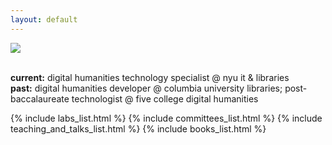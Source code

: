 ```yaml
---
layout: default
---
```

<img src="{{ '/images/avatar.jpg' | relative_url }}" style="max-width:300px;"/>
<br><br>

__current:__ digital humanities technology specialist @ nyu it & libraries  
__past:__ digital humanities developer @ columbia university libraries; post-baccalaureate technologist @ five college digital humanities

{% include labs_list.html %}
{% include committees_list.html %}
{% include teaching_and_talks_list.html %}
{% include books_list.html %}

